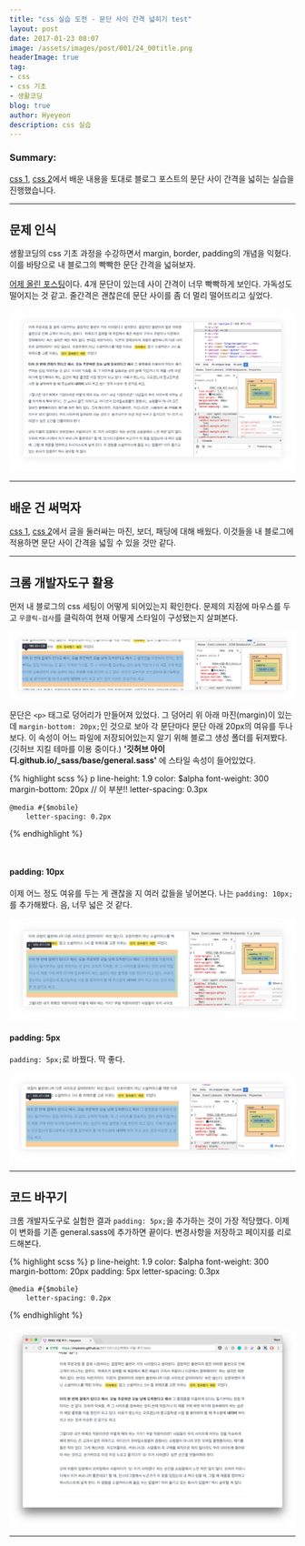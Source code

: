 ```yaml
---
title: "css 실습 도전 - 문단 사이 간격 넓히기 test"
layout: post
date: 2017-01-23 08:07
image: /assets/images/post/001/24_00title.png
headerImage: true
tag:
- css
- css 기초
- 생활코딩
blog: true
author: Hyeyeon
description: css 실습
---
```


### Summary:

[css 1](https://imyeonn.github.io/2017/01/19/css-%EA%B8%B0%EC%B4%88-%EC%A0%95%EB%A6%AC-(1)-css-%EA%B8%B0%EB%B3%B8-%EC%84%B8%ED%8C%85,-%EB%B0%95%EC%8A%A4%EB%AA%A8%EB%8D%B8,-margin,-padding.html), [css 2](https://imyeonn.github.io/2017/01/22/css-%EA%B8%B0%EC%B4%88-%EC%A0%95%EB%A6%AC-(2)-css-%EC%86%8D%EC%84%B1-%EC%88%98%EC%A0%95%ED%95%98%EB%8A%94-%EB%B0%A9%EB%B2%95-2%EA%B0%80%EC%A7%80.html)에서 배운 내용을 토대로 블로그 포스트의 문단 사이 간격을 넓히는 실습을 진행했습니다.

---

## 문제 인식

생활코딩의 css 기초 과정을 수강하면서 margin, border, padding의 개념을 익혔다. 이를 바탕으로 내 블로그의 빡빡한 문단 간격을 넓혀보자.

[어제 올린 포스팅](https://imyeonn.github.io/2017/01/22/%EC%9C%84%EB%A9%94%ED%94%84-%EC%9D%B4%EC%9A%A9-%ED%9B%84%EA%B8%B0.html)이다. 4개 문단이 있는데 사이 간격이 너무 빡빡하게 보인다. 가독성도 떨어지는 것 같고. 줄간격은 괜찮은데 문단 사이를 좀 더 멀리 떨어뜨리고 싶었다.

![pic1](/assets/images/post/001/24_01.png)

---

## 배운 건 써먹자

[css 1](https://imyeonn.github.io/2017/01/19/css-%EA%B8%B0%EC%B4%88-%EC%A0%95%EB%A6%AC-(1)-css-%EA%B8%B0%EB%B3%B8-%EC%84%B8%ED%8C%85,-%EB%B0%95%EC%8A%A4%EB%AA%A8%EB%8D%B8,-margin,-padding.html), [css 2](https://imyeonn.github.io/2017/01/22/css-%EA%B8%B0%EC%B4%88-%EC%A0%95%EB%A6%AC-(2)-css-%EC%86%8D%EC%84%B1-%EC%88%98%EC%A0%95%ED%95%98%EB%8A%94-%EB%B0%A9%EB%B2%95-2%EA%B0%80%EC%A7%80.html)에서 글을 둘러싸는 마진, 보더, 패딩에 대해 배웠다. 이것들을 내 블로그에 적용하면 문단 사이 간격을 넓힐 수 있을 것만 같다.

---

## 크롬 개발자도구 활용

먼저 내 블로그의 css 세팅이 어떻게 되어있는지 확인한다. 문제의 지점에 마우스를 두고 `우클릭-검사`를 클릭하여 현재 어떻게 스타일이 구성됐는지 살펴본다.

![pic2](/assets/images/post/001/24_02.png)

문단은 `<p>` 태그로 덩어리가 만들어져 있었다. 그 덩어리 위 아래 마진(margin)이 있는데 `margin-bottom: 20px;`인 것으로 보아 각 문단마다 문단 아래 20px의 여유를 두나 보다. 이 속성이 어느 파일에 저장되어있는지 알기 위해 블로그 생성 폴더를 뒤져봤다.(깃허브 지킬 테마를 이용 중이다.) **'깃허브 아이디.github.io/_sass/base/general.sass'** 에 스타일 속성이 들어있었다.

{% highlight scss %}
p
	line-height: 1.9
	color: $alpha
	font-weight: 300
	margin-bottom: 20px    // 이 부분!!
	letter-spacing: 0.3px

	@media #{$mobile}
		letter-spacing: 0.2px
{% endhighlight %}

<br>

#### padding: 10px

이제 어느 정도 여유를 두는 게 괜찮을 지 여러 값들을 넣어본다. 나는 `padding: 10px;`를 추가해봤다. 음, 너무 넓은 것 같다.

![pic3](/assets/images/post/001/24_03.png)

#### padding: 5px

`padding: 5px;`로 바꿨다. 딱 좋다.

![pic4](/assets/images/post/001/24_04.png)

---

## 코드 바꾸기

크롬 개발자도구로 실험한 결과 `padding: 5px;`을 추가하는 것이 가장 적당했다. 이제 이 변화를 기존 general.sass에 추가하면 끝이다. 변경사항을 저장하고 페이지를 리로드해본다.

{% highlight scss %}
p
	line-height: 1.9
	color: $alpha
	font-weight: 300
	margin-bottom: 20px
	padding: 5px
	letter-spacing: 0.3px

	@media #{$mobile}
		letter-spacing: 0.2px
{% endhighlight %}

![pic5](/assets/images/post/001/24_05.png)

---
